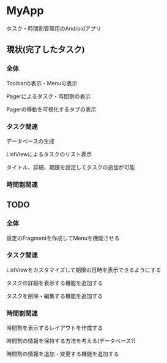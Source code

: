 # MyApp
タスク・時間割管理用のAndroidアプリ

## 現状(完了したタスク)

### 全体
Toolbarの表示・Menuの表示

Pagerによるタスク・時間割の表示

Pagerの移動を可視化するタブの表示

### タスク関連
データベースの生成

ListViewによるタスクのリスト表示

タイトル、詳細、期限を設定してタスクの追加が可能

### 時間割関連

## TODO
### 全体
設定のFragmentを作成してMenuを機能させる

### タスク関連
ListViewをカスタマイズして期限の日時を表示できるようにする

タスクの詳細を表示する機能を追加する

タスクを削除・編集する機能を追加する

### 時間割関連
時間割を表示するレイアウトを作成する

時間割の情報を保持する方法を考える(データベース?)

時間割の情報を追加・変更する機能を追加する


